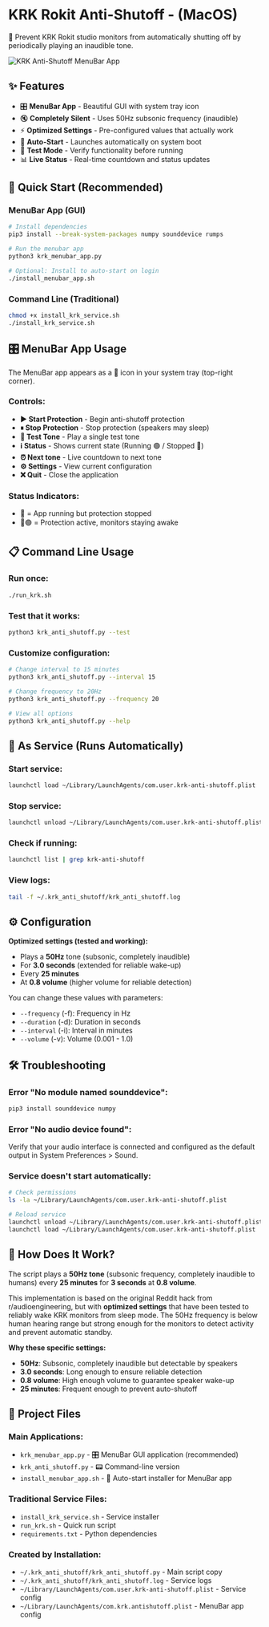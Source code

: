 # KRK Rokit Anti-Shutoff - (MacOS)

🎵 Prevent KRK Rokit studio monitors from automatically shutting off by periodically playing an inaudible tone.

![KRK Anti-Shutoff MenuBar App](docs/menubar_app_screenshot.png)

## ✨ Features

- 🎛️ **MenuBar App** - Beautiful GUI with system tray icon
- 🔇 **Completely Silent** - Uses 50Hz subsonic frequency (inaudible)
- ⚡ **Optimized Settings** - Pre-configured values that actually work
- 🚀 **Auto-Start** - Launches automatically on system boot
- 🧪 **Test Mode** - Verify functionality before running
- 📊 **Live Status** - Real-time countdown and status updates

## 🎯 Quick Start (Recommended)

### MenuBar App (GUI)
```bash
# Install dependencies
pip3 install --break-system-packages numpy sounddevice rumps

# Run the menubar app
python3 krk_menubar_app.py

# Optional: Install to auto-start on login
./install_menubar_app.sh
```

### Command Line (Traditional)
```bash
chmod +x install_krk_service.sh
./install_krk_service.sh
```

## 🎛️ MenuBar App Usage

The MenuBar app appears as a 🎵 icon in your system tray (top-right corner).

### Controls:
- **▶ Start Protection** - Begin anti-shutoff protection
- **⏸ Stop Protection** - Stop protection (speakers may sleep)
- **🧪 Test Tone** - Play a single test tone
- **ℹ️ Status** - Shows current state (Running 🟢 / Stopped 🔴)
- **⏰ Next tone** - Live countdown to next tone
- **⚙️ Settings** - View current configuration
- **❌ Quit** - Close the application

### Status Indicators:
- 🎵 = App running but protection stopped
- 🎵🟢 = Protection active, monitors staying awake

## 📋 Command Line Usage

### Run once:
```bash
./run_krk.sh
```

### Test that it works:
```bash
python3 krk_anti_shutoff.py --test
```

### Customize configuration:
```bash
# Change interval to 15 minutes
python3 krk_anti_shutoff.py --interval 15

# Change frequency to 20Hz  
python3 krk_anti_shutoff.py --frequency 20

# View all options
python3 krk_anti_shutoff.py --help
```

## 🔧 As Service (Runs Automatically)

### Start service:
```bash
launchctl load ~/Library/LaunchAgents/com.user.krk-anti-shutoff.plist
```

### Stop service:
```bash
launchctl unload ~/Library/LaunchAgents/com.user.krk-anti-shutoff.plist
```

### Check if running:
```bash
launchctl list | grep krk-anti-shutoff
```

### View logs:
```bash
tail -f ~/.krk_anti_shutoff/krk_anti_shutoff.log
```

## ⚙️ Configuration

**Optimized settings (tested and working):**
- Plays a **50Hz** tone (subsonic, completely inaudible)
- For **3.0 seconds** (extended for reliable wake-up)
- Every **25 minutes**
- At **0.8 volume** (higher volume for reliable detection)

You can change these values with parameters:
- `--frequency` (-f): Frequency in Hz
- `--duration` (-d): Duration in seconds  
- `--interval` (-i): Interval in minutes
- `--volume` (-v): Volume (0.001 - 1.0)

## 🛠 Troubleshooting

### Error "No module named sounddevice":
```bash
pip3 install sounddevice numpy
```

### Error "No audio device found":
Verify that your audio interface is connected and configured as the default output in System Preferences > Sound.

### Service doesn't start automatically:
```bash
# Check permissions
ls -la ~/Library/LaunchAgents/com.user.krk-anti-shutoff.plist

# Reload service
launchctl unload ~/Library/LaunchAgents/com.user.krk-anti-shutoff.plist
launchctl load ~/Library/LaunchAgents/com.user.krk-anti-shutoff.plist
```

## 🎯 How Does It Work?

The script plays a **50Hz tone** (subsonic frequency, completely inaudible to humans) every **25 minutes** for **3 seconds** at **0.8 volume**. 

This implementation is based on the original Reddit hack from r/audioengineering, but with **optimized settings** that have been tested to reliably wake KRK monitors from sleep mode. The 50Hz frequency is below human hearing range but strong enough for the monitors to detect activity and prevent automatic standby.

**Why these specific settings:**
- **50Hz**: Subsonic, completely inaudible but detectable by speakers
- **3.0 seconds**: Long enough to ensure reliable detection  
- **0.8 volume**: High enough volume to guarantee speaker wake-up
- **25 minutes**: Frequent enough to prevent auto-shutoff

## 📁 Project Files

### Main Applications:
- `krk_menubar_app.py` - 🎛️ MenuBar GUI application (recommended)
- `krk_anti_shutoff.py` - 📟 Command-line version
- `install_menubar_app.sh` - 🚀 Auto-start installer for MenuBar app

### Traditional Service Files:
- `install_krk_service.sh` - Service installer
- `run_krk.sh` - Quick run script
- `requirements.txt` - Python dependencies

### Created by Installation:
- `~/.krk_anti_shutoff/krk_anti_shutoff.py` - Main script copy
- `~/.krk_anti_shutoff/krk_anti_shutoff.log` - Service logs  
- `~/Library/LaunchAgents/com.user.krk-anti-shutoff.plist` - Service config
- `~/Library/LaunchAgents/com.krk.antishutoff.plist` - MenuBar app config
